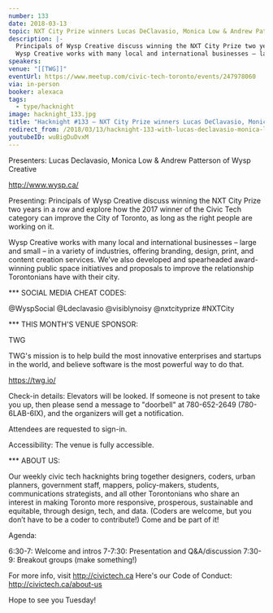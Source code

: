 ```yaml
---
number: 133
date: 2018-03-13
topic: NXT City Prize winners Lucas DeClavasio, Monica Low & Andrew Patterson
description: |-
  Principals of Wysp Creative discuss winning the NXT City Prize two years in a row and explore how the 2017 winner of the Civic Tech category can improve the City of Toronto, as long as the right people are working on it.
  Wysp Creative works with many local and international businesses – large and small – in a variety of industries, offering branding, design, print, and content creation services. We’ve also developed and spearheaded award-winning public space initiatives and proposals to improve the relationship Torontonians have with their city.
speakers:
venue: "[[TWG]]"
eventUrl: https://www.meetup.com/civic-tech-toronto/events/247978060
via: in-person
booker: alexaca
tags:
  - type/hacknight
image: hacknight_133.jpg
title: "Hacknight #133 – NXT City Prize winners Lucas DeClavasio, Monica Low & Andrew Patterson"
redirect_from: /2018/03/13/hacknight-133-with-lucas-declavasio-monica-low-andrew-patterson-of-wysp-creative/
youtubeID: wuBigDuDvxM
---
```


Presenters: Lucas Declavasio, Monica Low & Andrew Patterson of Wysp Creative

http://www.wysp.ca/

Presenting: Principals of Wysp Creative discuss winning the NXT City Prize two years in a row and explore how the 2017 winner of the Civic Tech category can improve the City of Toronto, as long as the right people are working on it.

Wysp Creative works with many local and international businesses – large and small – in a variety of industries, offering branding, design, print, and content creation services. We’ve also developed and spearheaded award-winning public space initiatives and proposals to improve the relationship Torontonians have with their city.

*** SOCIAL MEDIA CHEAT CODES:

@WyspSocial @Ldeclavasio @visiblynoisy @nxtcityprize \#NXTCity

*** THIS MONTH'S VENUE SPONSOR:

TWG

TWG's mission is to help build the most innovative enterprises and startups in the world, and believe software is the most powerful way to do that.

https://twg.io/

Check-in details: Elevators will be looked. If someone is not present to take you up, then please send a message to "doorbell" at 780-652-2649 (780-6LAB-6IX), and the organizers will get a notification.

Attendees are requested to sign-in.

Accessibility: The venue is fully accessible.

*** ABOUT US:

Our weekly civic tech hacknights bring together designers, coders, urban planners, government staff, mappers, policy-makers, students, communications strategists, and all other Torontonians who share an interest in making Toronto more responsive, prosperous, sustainable and equitable, through design, tech, and data. (Coders are welcome, but you don’t have to be a coder to contribute!) Come and be part of it!

Agenda:

6:30-7: Welcome and intros
7-7:30: Presentation and Q&A/discussion
7:30-9: Breakout groups (make something!)

For more info, visit http://civictech.ca
Here's our Code of Conduct: http://civictech.ca/about-us

Hope to see you Tuesday!